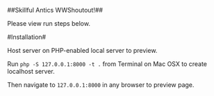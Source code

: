 ##Skillful Antics WWShoutout!##

Please view run steps below.

#Installation#

Host server on PHP-enabled local server to preview. 

Run `php -S 127.0.0.1:8000 -t .` from Terminal on Mac OSX to create localhost server.

Then navigate to `127.0.0.1:8000` in any browser to preview page.



